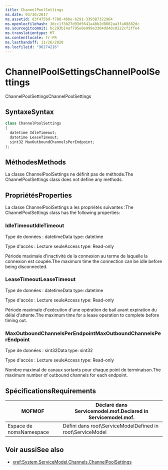 ```yaml
---
title: ChannelPoolSettings
ms.date: 03/30/2017
ms.assetid: d3f475bd-f780-4bbe-b291-339387322964
ms.openlocfilehash: 3dcc1f3b27d93d5641a4bb2d8082aa3fa88882dc
ms.sourcegitcommit: bc293b14af795e0e999e3304dd40c0222cf2ffe4
ms.translationtype: MT
ms.contentlocale: fr-FR
ms.lasthandoff: 11/26/2020
ms.locfileid: "96274216"
---
```

# <a name="channelpoolsettings"></a><span data-ttu-id="2c29f-102">ChannelPoolSettings</span><span class="sxs-lookup"><span data-stu-id="2c29f-102">ChannelPoolSettings</span></span>

<span data-ttu-id="2c29f-103">ChannelPoolSettings</span><span class="sxs-lookup"><span data-stu-id="2c29f-103">ChannelPoolSettings</span></span>  
  
## <a name="syntax"></a><span data-ttu-id="2c29f-104">Syntaxe</span><span class="sxs-lookup"><span data-stu-id="2c29f-104">Syntax</span></span>  
  
```csharp
class ChannelPoolSettings  
{  
  datetime IdleTimeout;  
  datetime LeaseTimeout;  
  sint32 MaxOutboundChannelsPerEndpoint;  
};  
```  
  
## <a name="methods"></a><span data-ttu-id="2c29f-105">Méthodes</span><span class="sxs-lookup"><span data-stu-id="2c29f-105">Methods</span></span>  

 <span data-ttu-id="2c29f-106">La classe ChannelPoolSettings ne définit pas de méthode.</span><span class="sxs-lookup"><span data-stu-id="2c29f-106">The ChannelPoolSettings class does not define any methods.</span></span>  
  
## <a name="properties"></a><span data-ttu-id="2c29f-107">Propriétés</span><span class="sxs-lookup"><span data-stu-id="2c29f-107">Properties</span></span>  

 <span data-ttu-id="2c29f-108">La classe ChannelPoolSettings a les propriétés suivantes :</span><span class="sxs-lookup"><span data-stu-id="2c29f-108">The ChannelPoolSettings class has the following properties:</span></span>  
  
### <a name="idletimeout"></a><span data-ttu-id="2c29f-109">IdleTimeout</span><span class="sxs-lookup"><span data-stu-id="2c29f-109">IdleTimeout</span></span>  

 <span data-ttu-id="2c29f-110">Type de données : datetime</span><span class="sxs-lookup"><span data-stu-id="2c29f-110">Data type: datetime</span></span>  
  
 <span data-ttu-id="2c29f-111">Type d'accès : Lecture seule</span><span class="sxs-lookup"><span data-stu-id="2c29f-111">Access type: Read-only</span></span>  
  
 <span data-ttu-id="2c29f-112">Période maximale d'inactivité de la connexion au terme de laquelle la connexion est coupée.</span><span class="sxs-lookup"><span data-stu-id="2c29f-112">The maximum time the connection can be idle before being disconnected.</span></span>  
  
### <a name="leasetimeout"></a><span data-ttu-id="2c29f-113">LeaseTimeout</span><span class="sxs-lookup"><span data-stu-id="2c29f-113">LeaseTimeout</span></span>  

 <span data-ttu-id="2c29f-114">Type de données : datetime</span><span class="sxs-lookup"><span data-stu-id="2c29f-114">Data type: datetime</span></span>  
  
 <span data-ttu-id="2c29f-115">Type d'accès : Lecture seule</span><span class="sxs-lookup"><span data-stu-id="2c29f-115">Access type: Read-only</span></span>  
  
 <span data-ttu-id="2c29f-116">Période maximale d'exécution d'une opération de bail avant expiration du délai d'attente.</span><span class="sxs-lookup"><span data-stu-id="2c29f-116">The maximum time for a lease operation to complete before timing out.</span></span>  
  
### <a name="maxoutboundchannelsperendpoint"></a><span data-ttu-id="2c29f-117">MaxOutboundChannelsPerEndpoint</span><span class="sxs-lookup"><span data-stu-id="2c29f-117">MaxOutboundChannelsPerEndpoint</span></span>  

 <span data-ttu-id="2c29f-118">Type de données : sint32</span><span class="sxs-lookup"><span data-stu-id="2c29f-118">Data type: sint32</span></span>  
  
 <span data-ttu-id="2c29f-119">Type d'accès : Lecture seule</span><span class="sxs-lookup"><span data-stu-id="2c29f-119">Access type: Read-only</span></span>  
  
 <span data-ttu-id="2c29f-120">Nombre maximal de canaux sortants pour chaque point de terminaison.</span><span class="sxs-lookup"><span data-stu-id="2c29f-120">The maximum number of outbound channels for each endpoint.</span></span>  
  
## <a name="requirements"></a><span data-ttu-id="2c29f-121">Spécifications</span><span class="sxs-lookup"><span data-stu-id="2c29f-121">Requirements</span></span>  
  
|<span data-ttu-id="2c29f-122">MOF</span><span class="sxs-lookup"><span data-stu-id="2c29f-122">MOF</span></span>|<span data-ttu-id="2c29f-123">Déclaré dans Servicemodel.mof.</span><span class="sxs-lookup"><span data-stu-id="2c29f-123">Declared in Servicemodel.mof.</span></span>|  
|---------|-----------------------------------|  
|<span data-ttu-id="2c29f-124">Espace de noms</span><span class="sxs-lookup"><span data-stu-id="2c29f-124">Namespace</span></span>|<span data-ttu-id="2c29f-125">Défini dans root\ServiceModel</span><span class="sxs-lookup"><span data-stu-id="2c29f-125">Defined in root\ServiceModel</span></span>|  
  
## <a name="see-also"></a><span data-ttu-id="2c29f-126">Voir aussi</span><span class="sxs-lookup"><span data-stu-id="2c29f-126">See also</span></span>

- <xref:System.ServiceModel.Channels.ChannelPoolSettings>
